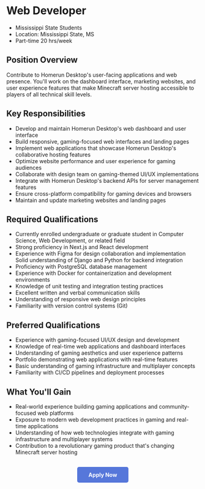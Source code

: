 # Web Developer 

<ul class="job-info">
    <li> Mississippi State Students</li>
    <li> Location: Mississippi State, MS </li>
    <li> Part-time 20 hrs/week</li>
</ul>

## Position Overview

Contribute to Homerun Desktop's user-facing applications and web presence. You'll work on the dashboard interface, marketing websites, and user experience features that make Minecraft server hosting accessible to players of all technical skill levels.

## Key Responsibilities

* Develop and maintain Homerun Desktop's web dashboard and user interface
* Build responsive, gaming-focused web interfaces and landing pages
* Implement web applications that showcase Homerun Desktop's collaborative hosting features
* Optimize website performance and user experience for gaming audiences
* Collaborate with design team on gaming-themed UI/UX implementations
* Integrate with Homerun Desktop's backend APIs for server management features
* Ensure cross-platform compatibility for gaming devices and browsers
* Maintain and update marketing websites and landing pages

## Required Qualifications

* Currently enrolled undergraduate or graduate student in Computer Science, Web Development, or related field
* Strong proficiency in Next.js and React development
* Experience with Figma for design collaboration and implementation
Solid understanding of Django and Python for backend integration
* Proficiency with PostgreSQL database management
* Experience with Docker for containerization and development environments
* Knowledge of unit testing and integration testing practices
* Excellent written and verbal communication skills
* Understanding of responsive web design principles
* Familiarity with version control systems (Git)

## Preferred Qualifications

* Experience with gaming-focused UI/UX design and development
* Knowledge of real-time web applications and dashboard interfaces
* Understanding of gaming aesthetics and user experience patterns
* Portfolio demonstrating web applications with real-time features
* Basic understanding of gaming infrastructure and multiplayer concepts
* Familiarity with CI/CD pipelines and deployment processes

## What You'll Gain

* Real-world experience building gaming applications and community-focused web platforms
* Exposure to modern web development practices in gaming and real-time applications
* Understanding of how web technologies integrate with gaming infrastructure and multiplayer systems
* Contribution to a revolutionary gaming product that's changing Minecraft server hosting

<div style="text-align: center; margin: 30px 0;">
  <a href="https://forms.gle/TfszF8oWVGrR6bN4A" target="_blank" style="background-color: #5677da; color: white; padding: 12px 30px; border-radius: 5px; text-decoration: none; font-weight: bold; display: inline-block;">
    Apply Now
  </a>
</div>